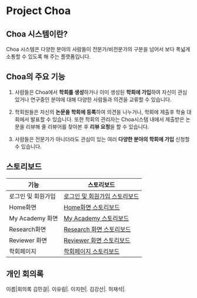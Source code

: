 Project Choa
====

Choa 시스템이란?
----
Choa 시스템은 다양한 분야의 사람들이 전문가/비전문가의 구분을 넘어서 보다 폭넓게 소통할 수 있도록 해 주는 플랫폼입니다.

Choa의 주요 기능
----
1. 사람들은 Choa에서 **학회를 생성**하거나 이미 생성된 **학회에 가입**하여 자신이 관심있거나 연구중인 분야에 대해 다양한 사람들과 의견을 교류할 수 있습니다.

2. 학회원들은 자신의 **논문을 학회에 등록**하여 의견을 나누거나, 학회에 제출후 학술 대회에서 발표할 수 있습니다. 또한 학회의 관리자는 Choa시스템 내에서 제출받은 논문을 리뷰해 줄 리뷰어를 찾아본 후 **리뷰 요청**을 할 수 있습니다.

3. 사람들은 전문가가 아니더라도 관심이 있는 여러 **다양한 분야의 학회에 가입** 신청할 수 있습니다.


스토리보드
----
기능|스토리보드
----|-----
로그인 및 회원가입|[로그인 및 회원가입 스토리보드](https://drive.google.com/open?id=1SwBwfLsk0Zl6iin22-hLBVEDXKIYqykt)
Home화면|[Home화면 스토리보드](https://drive.google.com/open?id=1sLYM8uIfjYKoBj17f6Ys3ZxCOibyZI50)
My Academy 화면|[My Academy 스토리보드](https://drive.google.com/open?id=1e33nTgdZEjsQtBYaPTVKELrzP7KoUMWl)
Research화면|[Research 화면 스토리보드](https://drive.google.com/open?id=1ZT2BQRfuHY88-nWuiL3nFSW6Oknv3fmu)
Reviewer 화면|[Reviewer 화면 스토리보드](https://drive.google.com/open?id=1VZ_NhpFGhw3-w16VF-qUjPr2lSzBGWM8)
학회페이지|[학회페이지 스토리보드](https://drive.google.com/open?id=1YbqERpjxHAyOu3JA451OtdYGO976_jFY)

개인 회의록
----
이름|회의록
김민걸|.
이유림|.
이지헌|.
김강산|.
허재석|.


